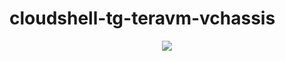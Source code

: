 # cloudshell-tg-teravm-vchassis

<p align="center">
<img src="https://github.com/QualiSystems/devguide_source/raw/master/logo.png"></img>
</p>
